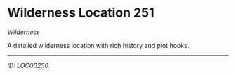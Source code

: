 # Wilderness Location 251

*Wilderness*

A detailed wilderness location with rich history and plot hooks.

---
*ID: LOC00250*